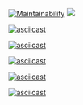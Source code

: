 [![Maintainability](https://api.codeclimate.com/v1/badges/a99a88d28ad37a79dbf6/maintainability)](https://codeclimate.com/github/codeclimate/codeclimate/maintainability)
![](https://github.com/efefefef/frontend-project-lvl1/workflows/Lint/badge.svg)

[![asciicast](https://asciinema.org/a/7NvxKBj2cORb54yNj5Cw34xww.svg)](https://asciinema.org/a/7NvxKBj2cORb54yNj5Cw34xww)

[![asciicast](https://asciinema.org/a/Uwzxqbc7awjeqyzt4QsKvgUlB.svg)](https://asciinema.org/a/Uwzxqbc7awjeqyzt4QsKvgUlB)

[![asciicast](https://asciinema.org/a/UAmpuRjvoSjweqh8IujRKh4X7.svg)](https://asciinema.org/a/UAmpuRjvoSjweqh8IujRKh4X7)

[![asciicast](https://asciinema.org/a/cj0jfEf9LwN1wSVnp5304BB31.svg)](https://asciinema.org/a/cj0jfEf9LwN1wSVnp5304BB31)

[![asciicast](https://asciinema.org/a/Vjk0fEWLRbk40kGJkHIqPCB1Q.svg)](https://asciinema.org/a/Vjk0fEWLRbk40kGJkHIqPCB1Q)
